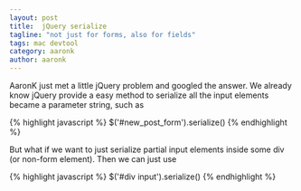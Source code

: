 ```yaml
---
layout: post
title:  jQuery serialize
tagline: "not just for forms, also for fields"
tags: mac devtool
category: aaronk
author: aaronk
---
```

AaronK just met a little jQuery problem and googled the answer. We already know jQuery provide a easy method to serialize all the input elements became a parameter string, such as

{% highlight javascript %}
    $('#new_post_form').serialize()
{% endhighlight %}

But what if we want to just serialize partial input elements inside some div (or non-form element). Then we can just use

{% highlight javascript %}
    $('#div input').serialize()
{% endhighlight %}
